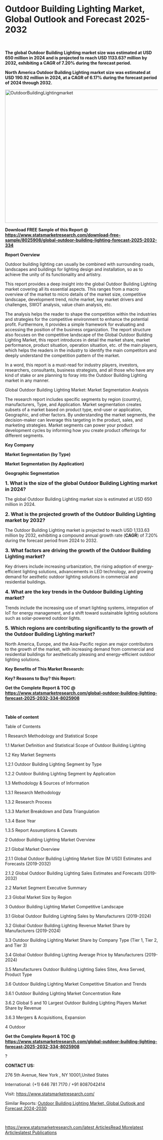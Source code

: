 <h1>Outdoor Building Lighting Market, Global Outlook and Forecast 2025-2032</h1><br/><p><strong>The global Outdoor Building Lighting market size was estimated at USD 650 million in 2024 and is projected to reach USD 1133.63? million by 2032, exhibiting a <strong>CAGR</strong> of 7.20% during the forecast period.</strong></p>
 
 
 
 <p><strong>North America Outdoor Building Lighting market size was estimated at USD 190.92 million in 2024, at a <strong>CAGR</strong> of 6.17% during the forecast period of 2024 through 2032.</strong></p>
 
 
 
 <p><img alt="OutdoorBuildingLightingmarket" src="https://www.grandresearchstore.com/assets/report-images/OutdoorBuildingLightingmarket.png" style="width: 730px; height: 438px;" /></p>
 
 
 
 <p><strong>Download FREE Sample of this Report @ <a href="https://www.statsmarketresearch.com/download-free-sample/8025908/global-outdoor-building-lighting-forecast-2025-2032-334">https://www.statsmarketresearch.com/download-free-sample/8025908/global-outdoor-building-lighting-forecast-2025-2032-334</a></strong></p>
 
 
 
 <p><strong>Report Overview</strong></p>
 
 
 
 <p>Outdoor building lighting can usually be combined with surrounding roads, landscapes and buildings for lighting design and installation, so as to achieve the unity of its functionality and artistry.</p>
 
 
 
 <p>This report provides a deep insight into the global Outdoor Building Lighting market covering all its essential aspects. This ranges from a macro overview of the market to micro details of the market size, competitive landscape, development trend, niche market, key market drivers and challenges, SWOT analysis, value chain analysis, etc.</p>
 
 
 
 <p>The analysis helps the reader to shape the competition within the industries and strategies for the competitive environment to enhance the potential profit. Furthermore, it provides a simple framework for evaluating and accessing the position of the business organization. The report structure also focuses on the competitive landscape of the Global Outdoor Building Lighting Market, this report introduces in detail the market share, market performance, product situation, operation situation, etc. of the main players, which helps the readers in the industry to identify the main competitors and deeply understand the competition pattern of the market.</p>
 
 
 
 <p>In a word, this report is a must-read for industry players, investors, researchers, consultants, business strategists, and all those who have any kind of stake or are planning to foray into the Outdoor Building Lighting market in any manner.</p>
 
 
 
 <p>Global Outdoor Building Lighting Market: Market Segmentation Analysis</p>
 
 
 
 <p>The research report includes specific segments by region (country), manufacturers, Type, and Application. Market segmentation creates subsets of a market based on product type, end-user or application, Geographic, and other factors. By understanding the market segments, the decision-maker can leverage this targeting in the product, sales, and marketing strategies. Market segments can power your product development cycles by informing how you create product offerings for different segments.</p>
 
 
 
 <p><strong>Key Company</strong></p>
 
 
 
 <p><strong>Market Segmentation (by Type)</strong></p>
 
 
 
 <p><strong>Market Segmentation (<strong>by Application</strong>)</strong></p>
 
 
 
 <p><strong>Geographic Segmentation</strong></p>
 
 
 
 <p><span style="font-size:16px;"><strong>1. What is the size of the global Outdoor Building Lighting market in 2024?</strong></span></p>
 
 
 
 <p>The global Outdoor Building Lighting market size is estimated at USD 650 million in 2024.</p>
 
 
 
 <p><span style="font-size:16px;"><strong>2. What is the projected growth of the Outdoor Building Lighting market by 2032?</strong></span></p>
 
 
 
 <p>The Outdoor Building Lighting market is projected to reach USD 1,133.63 million by 2032, exhibiting a compound annual growth rate (<strong>CAGR</strong>) of 7.20% during the forecast period from 2024 to 2032.</p>
 
 
 
 <p><span style="font-size:16px;"><strong>3. What factors are driving the growth of the Outdoor Building Lighting market?</strong></span></p>
 
 
 
 <p>Key drivers include increasing urbanization, the rising adoption of energy-efficient lighting solutions, advancements in LED technology, and growing demand for aesthetic outdoor lighting solutions in commercial and residential buildings.</p>
 
 
 
 <p><span style="font-size:16px;"><strong>4. What are the key trends in the Outdoor Building Lighting market?</strong></span></p>
 
 
 
 <p>Trends include the increasing use of smart lighting systems, integration of IoT for energy management, and a shift toward sustainable lighting solutions such as solar-powered outdoor lights.</p>
 
 
 
 <p><span style="font-size:16px;"><strong>5. Which regions are contributing significantly to the growth of the Outdoor Building Lighting market?</strong></span></p>
 
 
 
 <p>North America, Europe, and the Asia-Pacific region are major contributors to the growth of the market, with increasing demand from commercial and residential buildings for aesthetically pleasing and energy-efficient outdoor lighting solutions.</p>
 
 
 
 <p><strong>Key Benefits of This Market Research:</strong></p>
 
 
 
 <p><strong>Key? <strong>Reasons to Buy</strong>? this Report:</strong></p>
 
 
 
 <div><b>Get the Complete Report & TOC @ <a href="https://www.statsmarketresearch.com/global-outdoor-building-lighting-forecast-2025-2032-334-8025908">https://www.statsmarketresearch.com/global-outdoor-building-lighting-forecast-2025-2032-334-8025908</a></b></div>
 
 
 
 <p><br />
 
 <b>Table of content</b></p>
 
 
 
 <p>Table of Contents<br />
 
 1 Research Methodology and Statistical Scope<br />
 
 1.1 Market Definition and Statistical Scope of Outdoor Building Lighting<br />
 
 1.2 Key Market Segments<br />
 
 1.2.1 Outdoor Building Lighting Segment by Type<br />
 
 1.2.2 Outdoor Building Lighting Segment by Application<br />
 
 1.3 Methodology & Sources of Information<br />
 
 1.3.1 Research Methodology<br />
 
 1.3.2 Research Process<br />
 
 1.3.3 Market Breakdown and Data Triangulation<br />
 
 1.3.4 Base Year<br />
 
 1.3.5 Report Assumptions & Caveats<br />
 
 2 Outdoor Building Lighting Market Overview<br />
 
 2.1 Global Market Overview<br />
 
 2.1.1 Global Outdoor Building Lighting Market Size (M USD) Estimates and Forecasts (2019-2032)<br />
 
 2.1.2 Global Outdoor Building Lighting Sales Estimates and Forecasts (2019-2032)<br />
 
 2.2 Market Segment Executive Summary<br />
 
 2.3 Global Market Size by Region<br />
 
 3 Outdoor Building Lighting Market Competitive Landscape<br />
 
 3.1 Global Outdoor Building Lighting Sales by Manufacturers (2019-2024)<br />
 
 3.2 Global Outdoor Building Lighting Revenue Market Share by Manufacturers (2019-2024)<br />
 
 3.3 Outdoor Building Lighting Market Share by Company Type (Tier 1, Tier 2, and Tier 3)<br />
 
 3.4 Global Outdoor Building Lighting Average Price by Manufacturers (2019-2024)<br />
 
 3.5 Manufacturers Outdoor Building Lighting Sales Sites, Area Served, Product Type<br />
 
 3.6 Outdoor Building Lighting Market Competitive Situation and Trends<br />
 
 3.6.1 Outdoor Building Lighting Market Concentration Rate<br />
 
 3.6.2 Global 5 and 10 Largest Outdoor Building Lighting Players Market Share by Revenue<br />
 
 3.6.3 Mergers & Acquisitions, Expansion<br />
 
 4 Outdoor</p>
 
 
 
 <div><b>Get the Complete Report & TOC @ <a href="https://www.statsmarketresearch.com/global-outdoor-building-lighting-forecast-2025-2032-334-8025908">https://www.statsmarketresearch.com/global-outdoor-building-lighting-forecast-2025-2032-334-8025908</a></b></div>
 
 
 
 <p>? </p>
 
 
 
 <p><b>CONTACT US:</b><br />
 
 276 5th Avenue, New York , NY 10001,United States<br />
 
 International: (+1) 646 781 7170 / +91 8087042414<br />
 
 Visit: <a href="https://www.statsmarketresearch.com/">https://www.statsmarketresearch.com/</a><br />
 
 Similar Reports: <a href="https://www.statsmarketresearch.com/global-outdoor-building-lighting-forecast-2025-2032-334-8025908">Outdoor Building Lighting Market, Global Outlook and Forecast 2024-2030</a><br />
 
 <br />
 
 <a href="https://gyeongbokgung.com">https://www.statsmarketresearch.com/</a><a href="https://hallyeomaritime.com">latest Articles</a><a href="https://jingwansa.com">Read More</a><a href="https://nguoiviet.jp/">latest Articles</a><a href="https://www.intelmarketresearch.com/">latest Publications</a></p>